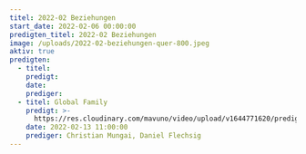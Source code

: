 ```yaml
---
titel: 2022-02 Beziehungen
start_date: 2022-02-06 00:00:00
predigten_titel: 2022-02 Beziehungen
image: /uploads/2022-02-beziehungen-quer-800.jpeg
aktiv: true
predigten:
  - titel:
    predigt:
    date:
    prediger:
  - titel: Global Family
    predigt: >-
      https://res.cloudinary.com/mavuno/video/upload/v1644771620/predigten/2022-02%20Beziehungen/2022-02-13_GoDi_Mavuno_Berlin_-_Beziehungen_1_1.mp3
    date: 2022-02-13 11:00:00
    prediger: Christian Mungai, Daniel Flechsig
---
```


